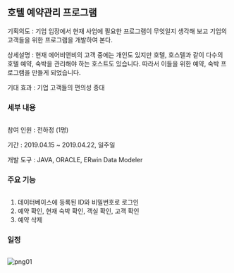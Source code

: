 ## 호텔 예약관리 프로그램

기획의도 : 기업 입장에서 현재 사업에 필요한 프로그램이 무엇일지 생각해 보고
기업의 고객들을 위한 프로그램을 개발하여 본다.

상세설명 : 현재 에어비앤비의 고객 중에는 개인도 있지만 호텔, 호스텔과 같이 다수의 호텔 예약, 숙박을 관리해야 하는 호스트도 있습니다. 따라서 이들을 위한 예약, 숙박 프로그램을 만들게 되었습니다.

기대 효과 : 기업 고객들의 편의성 증대


### 세부 내용
##
참여 인원 : 전하정 (1명)

기간 : 2019.04.15 ~ 2019.04.22, 일주일

개발 도구 : JAVA, ORACLE, ERwin Data Modeler

### 주요 기능
##

1) 데이터베이스에 등록된 ID와 비밀번호로 로그인
2) 예약 확인, 현재 숙박 확인, 객실 확인, 고객 확인
3) 예약 삭제

### 일정
##


![png01](https://user-images.githubusercontent.com/44046132/60755429-97f50a80-a02a-11e9-8bbb-c974d94624c1.PNG)

<!--
## 결과물

### 로그인 
![gif01](https://user-images.githubusercontent.com/44046132/60755606-13f05200-a02d-11e9-871a-97ce3ad7606a.gif)

### 예약, 숙박, 객실, 고객 확인
![gif02](https://user-images.githubusercontent.com/44046132/60755644-66317300-a02d-11e9-8dfb-a8cfdff920b1.gif)

### 객실 확인 페이지
![gif03](https://user-images.githubusercontent.com/44046132/60755648-6af62700-a02d-11e9-96b6-759efcd870ab.gif)





## 
### 보완해야 할 점
1. 향후 예약 추가, 수정 기능 구현이 필요함
2. 추가적으로 ‘예약’ 테이블에서 ‘숙박’테이블로 버튼을 누르면 테이블 한 행이 이동하도록 하는 것도 생각해 볼 만한 기능


### 프로젝트 진행하며 느낀점
아이디어 설정에서 시간을 단축하여 기능 구현에 쏟을 시간을 많이 확보하도록 일정을 보완해야겠다고 느꼈다.



-->

